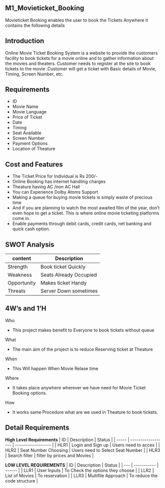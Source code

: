 ## M1_Movieticket_Booking
Movieticket Booking enables the user to book the Tickets Anywhere
it contains the following details

## Introduction 
Online Movie Ticket Booking System is a website to provide the customers facility to book tickets for a movie online and to gather information about the movies and theaters. Customer needs to register at the site to book tickets to the movie .Customer will get a ticket with Basic details of Movie, Timing, Screen Number, etc.

## Requirements
- ID
- Movie Name
- Movie Language
- Price of Ticket
- Date 
- Timing
- Seat Available
- Screen Number
- Payment Options
- Location of Theature
## Cost and Features
- The Ticket Price for Individual is Rs 200/-
- Online Booking has internet handling charges
- Theature having AC /non AC Hall 
- You can Experience Dolby Atoms Support
- Making a queue for buying movie tickets is simply waste of precious time
- And if you are planning to watch the most awaited film of the year, don’t even hope to get a ticket. This is where online movie ticketing platforms come in.
- Enable payments through debit cards, credit cards, net banking and quick cash option.
## SWOT Analysis
| content | Description |
| --------- | --------------- |
| Strength  | Book ticket Quickly|
| Weakness  | Seats Already Occupied |
| Opportunity  | Makes ticket Handy  |
| Threats | Server Down sometimes |

## 4W’s and 1’H
 Who
 - This project makes benefit to Everyone to book tickets without queue
 
 What
- The main aim of the project is  to reduce Reserving ticket at Theature
 
 When
 - This Will happen When Movie Relase time

Where
- It takes place anywhere wherever we have need for Movie Ticket Booking options.

How
- It works same Procedure what are we used in Theature to book tickets.

## Detail Requirements
__High Level Requirements__
|   ID  |     Description    |       Status       |
| ----- | ------------------ | ------------------ |
| HLR1  | Login and Sign up  | Users need to acces |
| HLR2  | Seat Number Choosing | Users need to Select Seat Number |
| HLR3  | Search filter      | filter by prices and Movies |

__LOW LEVEL REQUIREMENTS__
| ID  | Description | Status |
| --- | ----------- | ------ |
| LLR1 | User Inputs | To Check the options they choose |
| LLR2 | List of Movies | To  reservation |
| LLR3 | Multifile Approach | To reduce the code structure |
